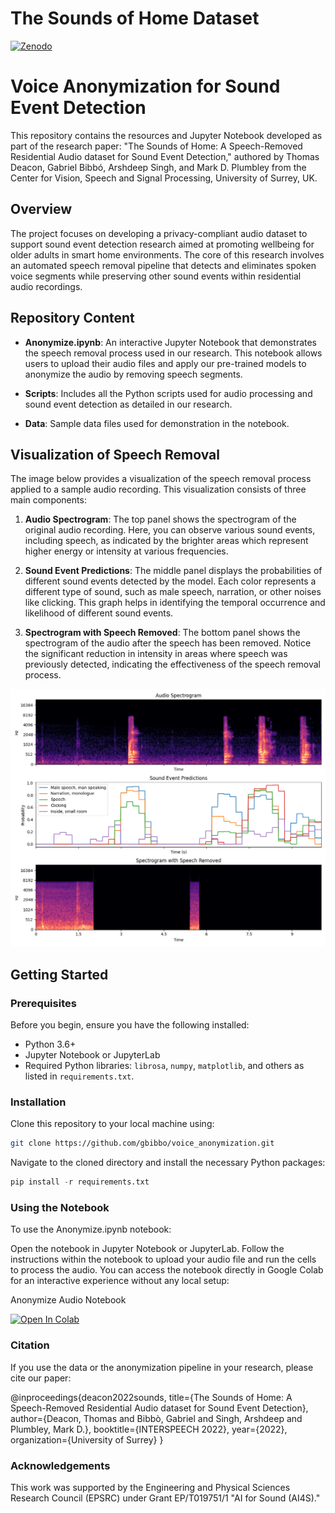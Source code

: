 # The Sounds of Home Dataset

[![Zenodo](https://img.shields.io/badge/Zenodo-10.5281%2Fzenodo.12737915-blue)](https://doi.org/10.5281/zenodo.12737915)

# Voice Anonymization for Sound Event Detection

This repository contains the resources and Jupyter Notebook developed as part of the research paper: "The Sounds of Home: A Speech-Removed Residential Audio dataset for Sound Event Detection," authored by Thomas Deacon, Gabriel Bibbó, Arshdeep Singh, and Mark D. Plumbley from the Center for Vision, Speech and Signal Processing, University of Surrey, UK.

## Overview

The project focuses on developing a privacy-compliant audio dataset to support sound event detection research aimed at promoting wellbeing for older adults in smart home environments. The core of this research involves an automated speech removal pipeline that detects and eliminates spoken voice segments while preserving other sound events within residential audio recordings.

## Repository Content

- **Anonymize.ipynb**: An interactive Jupyter Notebook that demonstrates the speech removal process used in our research. This notebook allows users to upload their audio files and apply our pre-trained models to anonymize the audio by removing speech segments.

- **Scripts**: Includes all the Python scripts used for audio processing and sound event detection as detailed in our research.

- **Data**: Sample data files used for demonstration in the notebook.

## Visualization of Speech Removal

The image below provides a visualization of the speech removal process applied to a sample audio recording. This visualization consists of three main components:

1. **Audio Spectrogram**: The top panel shows the spectrogram of the original audio recording. Here, you can observe various sound events, including speech, as indicated by the brighter areas which represent higher energy or intensity at various frequencies.

2. **Sound Event Predictions**: The middle panel displays the probabilities of different sound events detected by the model. Each color represents a different type of sound, such as male speech, narration, or other noises like clicking. This graph helps in identifying the temporal occurrence and likelihood of different sound events.

3. **Spectrogram with Speech Removed**: The bottom panel shows the spectrogram of the audio after the speech has been removed. Notice the significant reduction in intensity in areas where speech was previously detected, indicating the effectiveness of the speech removal process.

![Visualization of Speech Removal](https://github.com/gbibbo/voice_anonymization/blob/master/metadata/black_list/speech_removed.png)

## Getting Started

### Prerequisites

Before you begin, ensure you have the following installed:
- Python 3.6+
- Jupyter Notebook or JupyterLab
- Required Python libraries: `librosa`, `numpy`, `matplotlib`, and others as listed in `requirements.txt`.

### Installation

Clone this repository to your local machine using:

```bash
git clone https://github.com/gbibbo/voice_anonymization.git
```

Navigate to the cloned directory and install the necessary Python packages:
```python
pip install -r requirements.txt
```

### Using the Notebook

To use the Anonymize.ipynb notebook:

Open the notebook in Jupyter Notebook or JupyterLab.
Follow the instructions within the notebook to upload your audio file and run the cells to process the audio.
You can access the notebook directly in Google Colab for an interactive experience without any local setup:

Anonymize Audio Notebook

[![Open In Colab](https://colab.research.google.com/assets/colab-badge.svg)](https://colab.research.google.com/github/gbibbo/voice_anonymization/blob/master/Anonymize.ipynb)

### Citation

If you use the data or the anonymization pipeline in your research, please cite our paper:

@inproceedings{deacon2022sounds,
  title={The Sounds of Home: A Speech-Removed Residential Audio dataset for Sound Event Detection},
  author={Deacon, Thomas and Bibbò, Gabriel and Singh, Arshdeep and Plumbley, Mark D.},
  booktitle={INTERSPEECH 2022},
  year={2022},
  organization={University of Surrey}
}

### Acknowledgements

This work was supported by the Engineering and Physical Sciences Research Council (EPSRC) under Grant EP/T019751/1 "AI for Sound (AI4S)."
